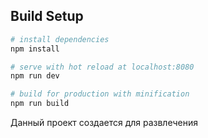 ## Build Setup

``` bash
# install dependencies
npm install

# serve with hot reload at localhost:8080
npm run dev

# build for production with minification
npm run build
```

Данный проект создается для развлечения
